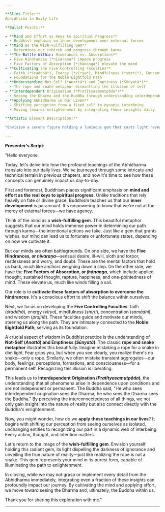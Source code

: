 ```yaml
---

**Slide Title:**
Abhidharma in Daily Life

**Bullet Points:**

- **Mind and Effort as Keys to Spiritual Progress**
  - Buddhist emphasis on inner development over external forces
- **Mind as the Wish-Fulfilling Gem**
  - Determines our rebirth and progress through karma
- **The Battle Within: Hindrances vs. Absorptions**
  - Five Hindrances (*nīvaraṇa*) impede progress
  - Five Factors of Absorption (*jhānanga*) elevate the mind
- **Cultivating the Five Controlling Faculties**
  - Faith (*śraddhā*), Energy (*vīrya*), Mindfulness (*smṛti*), Concentration (*samādhi*), Wisdom (*prajñā*)
  - Foundations for the Noble Eightfold Path
- **Understanding Not-Self (*Anattā*) and Emptiness (*Śūnyatā*)**
  - The rope and snake metaphor dismantling the illusion of self
- **Interdependent Origination (*Pratītyasamutpāda*)**
  - Seeing the Dharma and the Buddha through understanding interdependence
- **Applying Abhidharma in Our Lives**
  - Shifting perception from a fixed self to dynamic interbeing
  - Moving towards enlightenment by integrating these insights daily

**Artistic Element Description:**

"Envision a serene figure holding a luminous gem that casts light revealing a rope once mistaken for a snake, symbolizing how the enlightened mind dispels illusions to illuminate true reality."

---
```


**Presenter's Script:**

"Hello everyone,

Today, let's delve into how the profound teachings of the Abhidharma translate into our daily lives. We've journeyed through some intricate and technical terrain in previous chapters, and now it's time to see how these concepts can genuinely impact us day-to-day.

First and foremost, Buddhism places significant emphasis on **mind and effort as the real keys to spiritual progress**. Unlike traditions that rely heavily on fate or divine grace, Buddhism teaches us that our **inner development** is paramount. It's empowering to know that we're not at the mercy of external forces—we have agency.

Think of the mind as a **wish-fulfilling gem**. This beautiful metaphor suggests that our mind holds immense power in determining our path through karma—the intentional actions we take. Just like a gem that grants wishes, our mind can lead us to fortunate or unfortunate states, depending on how we cultivate it.

But our minds are often battlegrounds. On one side, we have the **Five Hindrances, or *nīvaraṇa***—sensual desire, ill-will, sloth and torpor, restlessness and worry, and doubt. These are the mental factors that hold us back, much like anchors weighing down a ship. On the other side, we have the **Five Factors of Absorption, or *jhānanga***, which include applied thought, sustained thought, rapture, happiness, and one-pointedness of mind. These elevate us, much like winds filling a sail.

Our role is to **cultivate these factors of absorption to overcome the hindrances**. It's a conscious effort to shift the balance within ourselves.

Next, we focus on developing the **Five Controlling Faculties**: faith (*śraddhā*), energy (*vīrya*), mindfulness (*smṛti*), concentration (*samādhi*), and wisdom (*prajñā*). These faculties guide and motivate our minds, steering us along the path. They are intimately connected to the **Noble Eightfold Path**, serving as its foundation.

A crucial aspect of wisdom in Buddhist practice is the understanding of **Not-Self (*Anattā*) and Emptiness (*Śūnyatā*)**. The classic **rope and snake metaphor** illustrates this beautifully. Imagine mistaking a rope for a snake in dim light. Fear grips you, but when you see clearly, you realize there's no snake—only a rope. Similarly, we often mistake transient aggregates—our body, feelings, perceptions, formations, and consciousness—for a permanent self. Recognizing this illusion is liberating.

This leads us to **Interdependent Origination (*Pratītyasamutpāda*)**, the understanding that all phenomena arise in dependence upon conditions and are not independent or permanent. The Buddha said, "He who sees interdependent origination sees the Dharma; he who sees the Dharma sees the Buddha." By perceiving the interconnectedness of all things, we not only gain insight into the nature of reality but also connect directly with the Buddha's enlightenment.

Now, you might wonder, how do we **apply these teachings in our lives**? It begins with shifting our perception from seeing ourselves as isolated, unchanging entities to recognizing our part in a dynamic web of interbeing. Every action, thought, and intention matters.

Let's return to the image of the **wish-fulfilling gem**. Envision yourself holding this radiant gem, its light dispelling the darkness of ignorance and unveiling the true nature of reality—just like realizing the rope is not a snake. This gem represents your mind in its purest form, capable of illuminating the path to enlightenment.

In closing, while we may not grasp or implement every detail from the Abhidharma immediately, integrating even a fraction of these insights can profoundly impact our journey. By cultivating the mind and applying effort, we move toward seeing the Dharma and, ultimately, the Buddha within us.

Thank you for sharing this exploration with me."

---